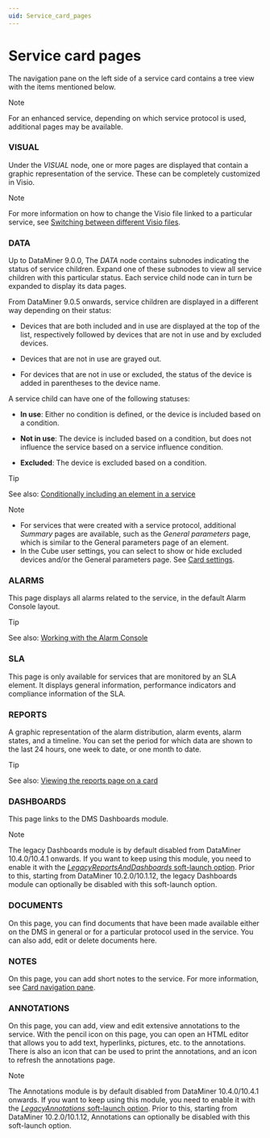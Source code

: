 ```yaml
---
uid: Service_card_pages
---
```


# Service card pages

The navigation pane on the left side of a service card contains a tree view with the items mentioned below.

> [!NOTE]
> For an enhanced service, depending on which service protocol is used, additional pages may be available.

### VISUAL

Under the *VISUAL* node, one or more pages are displayed that contain a graphic representation of the service. These can be completely customized in Visio.

> [!NOTE]
> For more information on how to change the Visio file linked to a particular service, see [Switching between different Visio files](xref:Managing_Visio_files_linked_to_protocols#switching-between-different-visio-files).

### DATA

Up to DataMiner 9.0.0, The *DATA* node contains subnodes indicating the status of service children. Expand one of these subnodes to view all service children with this particular status. Each service child node can in turn be expanded to display its data pages.

From DataMiner 9.0.5 onwards, service children are displayed in a different way depending on their status:

- Devices that are both included and in use are displayed at the top of the list, respectively followed by devices that are not in use and by excluded devices.

- Devices that are not in use are grayed out.

- For devices that are not in use or excluded, the status of the device is added in parentheses to the device name.

A service child can have one of the following statuses:

- **In use**: Either no condition is defined, or the device is included based on a condition.

- **Not in use**: The device is included based on a condition, but does not influence the service based on a service influence condition.

- **Excluded**: The device is excluded based on a condition.

> [!TIP]
> See also:
> [Conditionally including an element in a service](xref:Conditionally_including_an_element_in_a_service)

> [!NOTE]
> - For services that were created with a service protocol, additional *Summary* pages are available, such as the *General parameters* page, which is similar to the General parameters page of an element.
> - In the Cube user settings, you can select to show or hide excluded devices and/or the General parameters page. See [Card settings](xref:User_settings#card-settings).

### ALARMS

This page displays all alarms related to the service, in the default Alarm Console layout.

> [!TIP]
> See also:
> [Working with the Alarm Console](xref:Working_with_the_Alarm_Console)

### SLA

This page is only available for services that are monitored by an SLA element. It displays general information, performance indicators and compliance information of the SLA.

### REPORTS

A graphic representation of the alarm distribution, alarm events, alarm states, and a timeline. You can set the period for which data are shown to the last 24 hours, one week to date, or one month to date.

> [!TIP]
> See also:
> [Viewing the reports page on a card](xref:Viewing_the_reports_page_on_a_card)

### DASHBOARDS

This page links to the DMS Dashboards module.

> [!NOTE]
> The legacy Dashboards module is by default disabled from DataMiner 10.4.0/10.4.1 onwards.<!-- RN 37786 --> If you want to keep using this module, you need to enable it with the [*LegacyReportsAndDashboards* soft-launch option](xref:Overview_of_Soft_Launch_Options#legacyreportsanddashboards). Prior to this, starting from DataMiner 10.2.0/10.1.12, the legacy Dashboards module can optionally be disabled with this soft-launch option.

### DOCUMENTS

On this page, you can find documents that have been made available either on the DMS in general or for a particular protocol used in the service. You can also add, edit or delete documents here.

### NOTES

On this page, you can add short notes to the service. For more information, see [Card navigation pane](xref:Working_with_cards_in_DataMiner_Cube#card-navigation-pane).

### ANNOTATIONS

On this page, you can add, view and edit extensive annotations to the service. With the pencil icon on this page, you can open an HTML editor that allows you to add text, hyperlinks, pictures, etc. to the annotations. There is also an icon that can be used to print the annotations, and an icon to refresh the annotations page.

> [!NOTE]
> The Annotations module is by default disabled from DataMiner 10.4.0/10.4.1 onwards.<!-- RN 37786 --> If you want to keep using this module, you need to enable it with the [*LegacyAnnotations* soft-launch option](xref:Overview_of_Soft_Launch_Options#legacyannotations). Prior to this, starting from DataMiner 10.2.0/10.1.12, Annotations can optionally be disabled with this soft-launch option.
